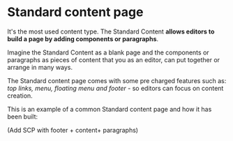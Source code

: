 # Standard content page

It's the most used content type. The Standard Content **allows editors to build a page by adding components or paragraphs**. 

Imagine the Standard Content as a blank page and the components or paragraphs as pieces of content that you as an editor, can put together or arrange in many ways.

The Standard content page comes with some pre charged features such as: _top links, menu, floating menu and footer -_ so editors can focus on content creation.

This is an example of a common Standard content page and how it has been built:



\(Add SCP with footer + content+ paragraphs\)


